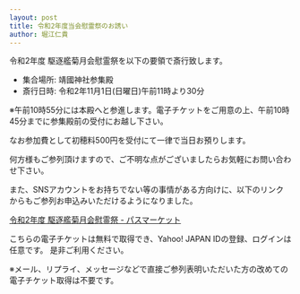 ```yaml
---
layout: post
title: 令和2年度当会慰霊祭のお誘い
author: 堀江仁貴
---
```


令和2年度 駆逐艦菊月会慰霊祭を以下の要領で斎行致します。

- 集合場所: 靖國神社参集殿
- 斎行日時: 令和2年11月1日(日曜日)午前11時より30分

※午前10時55分には本殿へと参進します。電子チケットをご用意の上、午前10時45分までに参集殿前の受付にお越し下さい。

なお参加費として初穂料500円を受付にて一律で当日お預りします。

何方様もご参列頂けますので、ご不明な点がございましたらお気軽にお問い合わせ下さい。

また、SNSアカウントをお持ちでない等の事情がある方向けに、以下のリンクからもご参列お申込みいただけるようになりました。

[令和2年度 駆逐艦菊月会慰霊祭 - パスマーケット](https://passmarket.yahoo.co.jp/event/show/detail/01g8fv10pmv2w.html)

こちらの電子チケットは無料で取得でき、Yahoo! JAPAN IDの登録、ログインは任意です。
是非ご利用ください。

※メール、リプライ、メッセージなどで直接ご参列表明いただいた方の改めての電子チケット取得は不要です。
